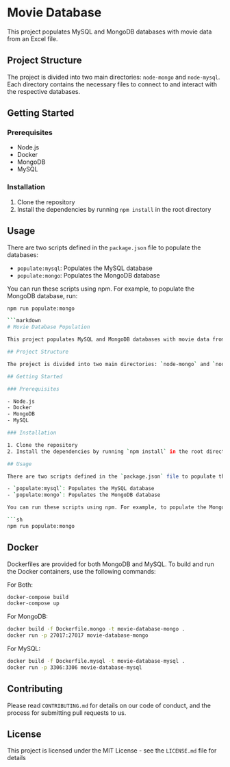 # Movie Database

This project populates MySQL and MongoDB databases with movie data from an Excel file.

## Project Structure

The project is divided into two main directories: `node-mongo` and `node-mysql`. Each directory contains the necessary files to connect to and interact with the respective databases.

## Getting Started

### Prerequisites

- Node.js
- Docker
- MongoDB
- MySQL

### Installation

1. Clone the repository
2. Install the dependencies by running `npm install` in the root directory

## Usage

There are two scripts defined in the `package.json` file to populate the databases:

- `populate:mysql`: Populates the MySQL database
- `populate:mongo`: Populates the MongoDB database

You can run these scripts using npm. For example, to populate the MongoDB database, run:

```sh
npm run populate:mongo

```markdown
# Movie Database Population

This project populates MySQL and MongoDB databases with movie data from an Excel file.

## Project Structure

The project is divided into two main directories: `node-mongo` and `node-mysql`. Each directory contains the necessary files to connect to and interact with the respective databases.

## Getting Started

### Prerequisites

- Node.js
- Docker
- MongoDB
- MySQL

### Installation

1. Clone the repository
2. Install the dependencies by running `npm install` in the root directory

## Usage

There are two scripts defined in the `package.json` file to populate the databases:

- `populate:mysql`: Populates the MySQL database
- `populate:mongo`: Populates the MongoDB database

You can run these scripts using npm. For example, to populate the MongoDB database, run:

```sh
npm run populate:mongo
```

## Docker

Dockerfiles are provided for both MongoDB and MySQL. To build and run the Docker containers, use the following commands:

For Both:


```sh
docker-compose build
docker-compose up

```

For MongoDB:

```sh
docker build -f Dockerfile.mongo -t movie-database-mongo .
docker run -p 27017:27017 movie-database-mongo
```

For MySQL:

```sh
docker build -f Dockerfile.mysql -t movie-database-mysql .
docker run -p 3306:3306 movie-database-mysql
```

## Contributing

Please read `CONTRIBUTING.md` for details on our code of conduct, and the process for submitting pull requests to us.

## License

This project is licensed under the MIT License - see the `LICENSE.md` file for details
```


